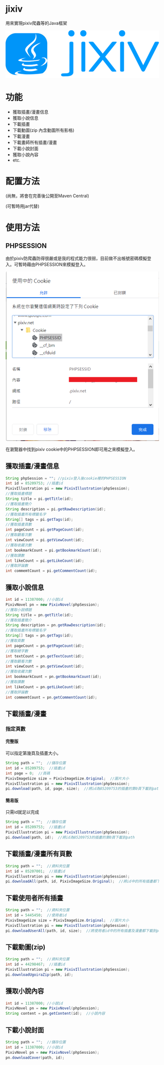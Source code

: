 # jixiv
用來實現pixiv爬蟲等的Java框架

![jixiv](https://github.com/Huanying04/jixiv/blob/master/image/jixiv.png)
# 功能
* 獲取插畫/漫畫信息
* 獲取小說信息
* 下載插畫
* 下載動圖(zip 內含動圖所有影格)
* 下載漫畫
* 下載畫師所有插畫/漫畫
* 下載小說封面
* 獲取小說內容
* etc.
# 配置方法
(尚無，將會在完善後公開至Maven Central)

(可暫時用jar代替)
# 使用方法
## PHPSESSION
由於pixiv防爬蟲防得很嚴或是我的程式能力很弱，目前做不出帳號密碼模擬登入。可暫時藉由PHPSESSION來模擬登入。

![phpsession](https://github.com/Huanying04/Huanying04/blob/main/phpsession.png)

在瀏覽器中找到pixiv cookie中的PHPSESSION即可用之來模擬登入。
## 獲取插畫/漫畫信息
```java
String phpSession = ""; //pixiv登入後cookie裡的PHPSESSION
int id = 85209753; //插畫id
PixivIllustration pi = new PixivIllustration(phpSession);
//獲取插畫標題
String title = pi.getTitle(id);
//獲取插畫簡介
String description = pi.getRawDescription(id);
//獲取插畫所有標籤名字
String[] tags = pi.getTags(id);
//獲取插畫頁數
int pageCount = pi.getPageCount(id);
//獲取觀看次數
int viewCount = pi.getViewCount(id);
//獲取收藏次數
int bookmarkCount = pi.getBookmarkCount(id);
//獲取讚數
int likeCount = pi.getLikeCount(id);
//獲取評論數
int commemtCount = pi.getCommentCount(id);
```
## 獲取小說信息
```java
int id = 11387000; //小說id
PixivNovel pn = new PixivNovel(phpSession);
//獲取小說標題
String title = pn.getTitle(id);
//獲取插畫簡介
String description = pn.getRawDescription(id);
//獲取插畫所有標籤名字
String[] tags = pn.getTags(id);
//獲取頁數
int pageCount = pn.getPageCount(id);
//獲取總字數
int textCount = pn.getTextCount(id);
//獲取觀看次數
int viewCount = pn.getViewCount(id);
//獲取收藏次數
int bookmarkCount = pn.getBookmarkCount(id);
//獲取讚數
int likeCount = pn.getLikeCount(id);
//獲取評論數
int commemtCount = pn.getCommentCount(id);
```
## 下載插畫/漫畫
### 指定頁數
#### 完整版
可以指定第幾頁及插畫大小。
```java
String path = "";  //儲存位置
int id = 85209753;  //插畫id
int page = 0;  //頁碼
PixivImageSize size = PixivImageSize.Original;  //圖片大小
PixivIllustration pi = new PixivIllustration(phpSession);
pi.download(path, id, page, size);  //將id為85209753的插畫的第0頁下載到path
```
#### 簡易版
只需id就足以完成
```java
String path = "";  //儲存位置
int id = 85209753;  //插畫id
PixivIllustration pi = new PixivIllustration(phpSession);
pi.download(path, id);  //將id為85209753的插畫的第0頁下載到path
```
## 下載插畫/漫畫所有頁數
```java
String path = "";  //資料夾位置
int id = 85207001;  //插畫id
PixivIllustration pi = new PixivIllustration(phpSession);
pi.downloadAll(path, id, PixivImageSize.Original);  //將id中的所有插畫都下載到path裡
```
## 下載使用者所有插畫
```java
String path = "";  //資料夾位置
int id = 5445450;  //使用者id
PixivImageSize size = PixivImageSize.Original;  //圖片大小
PixivIllustration pi = new PixivIllustration(phpSession);
pi.downloadUserAll(path, id, size);  //將使用者id中的所有插畫及漫畫都下載到path裡
```
## 下載動圖(zip)
```java
String path = "";  //資料夾位置
int id = 44298467;  //插畫id
PixivIllustration pi = new PixivIllustration(phpSession);
pi.downloadUgoiraZip(path, id);
```
## 獲取小說內容
```java
int id = 11387000; //小說id
PixivNovel pn = new PixivNovel(phpSession);
String content = pn.getContent(id);  //小說內容
```
## 下載小說封面
```java
String path = "";  //儲存位置
int id = 11387000; //小說id
PixivNovel pn = new PixivNovel(phpSession);
pn.downloadCover(path, id);
```
